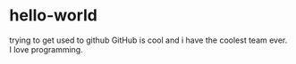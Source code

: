 # hello-world
trying to get used to github
GitHub is cool and i have the coolest team ever.
I love programming.
